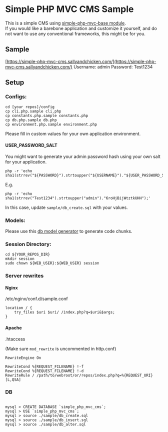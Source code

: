 Simple PHP MVC CMS Sample
======

This is a simple CMS using [simple-php-mvc-base module](https://github.com/sally-the-chicken/simple-php-mvc-base).  
If you would like a barebone application and customize it yourself, and do not want to use any conventional frameworks, this might be for you.  

Sample
------
[https://simple-php-mvc-cms.sallyandchicken.com/](https://simple-php-mvc-cms.sallyandchicken.com/)
Username: admin
Password: Test1234

Setup
------

### Configs:

```
cd [your repos]/config
cp cli.php.sample cli.php
cp constants.php.sample constants.php
cp db.php.sample db.php
cp environment.php.sample environment.php
```
Please fill in custom values for your own application environment.  

#### USER_PASSWORD_SALT

You might want to generate your admin password hash using your own salt for your application.

```
php -r 'echo sha1(strrev("${PASSWORD}").strtoupper("${USERNAME}")."${USER_PASSWORD_SALT}");'
```

E.g.
```
php -r 'echo sha1(strrev("Test1234").strtoupper("admin")."6roHjBijWtztkUHH");'
```

In this case, update `sample/db_create.sql` with your values.

### Models:

Please use this [db model generator](https://github.com/sally-the-chicken/simple-php-mvc-base/tree/master/.utilities) to generate code chunks. 

### Session Directory: 

```
cd ${YOUR_REPOS_DIR}
mkdir session
sudo chown ${WEB_USER}:${WEB_USER} session
```

### Server rewrites

#### Nginx

/etc/nginx/conf.d/sample.conf

```
location / {
    try_files $uri $uri/ /index.php?q=$uri&$args;
}
```

#### Apache

.htaccess

(Make sure `mod_rewrite` is uncommented in http.conf)

```
RewriteEngine On

RewriteCond %{REQUEST_FILENAME} !-f
RewriteCond %{REQUEST_FILENAME} !-d
RewriteRule / /path/to/webroot/or/repos/index.php?q=%{REQUEST_URI} [L,QSA]
```

### DB

```

mysql > CREATE DATABASE `simple_php_mvc_cms`;
mysql > USE `simple_php_mvc_cms`;
mysql > source ./sample/db_create.sql
mysql > source ./sample/db_insert.sql
mysql > source ./sample/db_alter.sql


```


